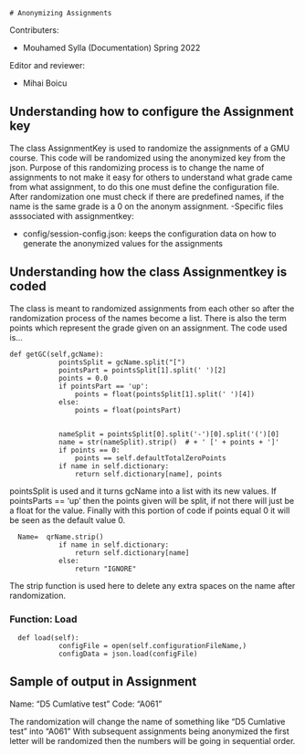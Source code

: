 	# Anonymizing Assignments

Contributers:
- Mouhamed Sylla (Documentation) Spring 2022

Editor and reviewer:
- Mihai Boicu

## Understanding how to configure the Assignment key


The class AssignmentKey is used to randomize the assignments of a GMU course. This code will be randomized using the anonymized key from the json. Purpose of this randomizing process is to change the name of assignments to not make it easy for others to understand what grade came from what assignment, to do this one must define the configuration file.
After randomization one must check if there are predefined names, if the name is the same grade is a 0 on the anonym assignment.
-Specific files asssociated with assignmentkey: 
- config/session-config.json: keeps the configuration data on how to generate the anonymized values for the assignments

## Understanding how the class Assignmentkey is coded

The class is meant to randomized assignments from each other so after the randomization process of the names become a list. There is also the term points which represent the grade given on an assignment.  The code used is…
```
def getGC(self,gcName):
	        pointsSplit = gcName.split("[")
	        pointsPart = pointsSplit[1].split(' ')[2]
	        points = 0.0
	        if pointsPart == 'up':
	            points = float(pointsSplit[1].split(' ')[4])
	        else:
	            points = float(pointsPart)      
	

	        nameSplit = pointsSplit[0].split('-')[0].split('(')[0]
	        name = str(nameSplit).strip()  # + ' [' + points + ']'
	        if points == 0:
	            points == self.defaultTotalZeroPoints
	        if name in self.dictionary:
	            return self.dictionary[name], points
```
pointsSplit is used and it turns gcName into a list with its new values. If pointsParts == ‘up’ then the points given will be split, if not there will just be a float for the value.
Finally with this portion of code if points equal 0 it will be seen as the default value 0.

```
  Name=  qrName.strip()
	        if name in self.dictionary:
	            return self.dictionary[name]
	        else:
	            return "IGNORE"

```
The strip function is used here to delete any extra spaces on the name after randomization.

### Function: Load
```
  def load(self):
	        configFile = open(self.configurationFileName,)
	        configData = json.load(configFile)
```
## Sample of output in Assignment
Name: “D5 Cumlative test”
Code: “A061”

The randomization will change the name of something like “D5 Cumlative test” into
 “A061”
With subsequent assignments being anonymized the first letter will be randomized then the numbers will be going in sequential order.
